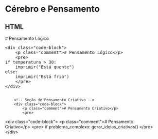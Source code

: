 <!DOCTYPE html>
<html lang="en">
<head>
    <meta charset="UTF-8">
    <meta name="viewport" content="width=device-width, initial-scale=1.0">
    <title>Cérebro e Pensamento</title>
    <link rel="stylesheet" href="styles.css">
</head>
<body>

<h1>Cérebro e Pensamento</h1>

<!-- HTML Section -->
<div class="html-section">
    <h2>HTML</h2>
    <div class="code-block">
        <!-- Seção de Pensamento Lógico -->
        <div class="code-block">
            <p class="comment"># Pensamento Lógico</p>
            <pre>
&lt;div class="code-block"&gt;
    &lt;p class="comment"&gt;# Pensamento Lógico&lt;/p&gt;
    &lt;pre&gt;
if temperatura &gt; 30:
    imprimir("Está quente")
else:
    imprimir("Está frio")
    &lt;/pre&gt;
&lt;/div&gt;
            </pre>
        </div>

        <!-- Seção de Pensamento Criativo -->
        <div class="code-block">
            <p class="comment"># Pensamento Criativo</p>
            <pre>
&lt;div class="code-block"&gt;
    &lt;p class="comment"&gt;# Pensamento Criativo&lt;/p&gt;
    &lt;pre&gt;
if problema_complexo:
    gerar_ideias_criativas()
    &lt;/pre&gt;
&lt;/div&gt;
            </pre>
        </div>
    </div>
</div>

</body>
</html>
